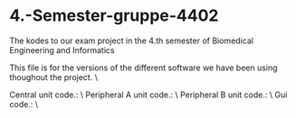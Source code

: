 # 4.-Semester-gruppe-4402
The kodes to our exam project in the 4.th semester of Biomedical Engineering and Informatics

This file is for the versions of the different software we have been using thoughout the project. \\



Central unit code.: \\
Peripheral A unit code.: \\
Peripheral B unit code.: \\
Gui code.:  \\
